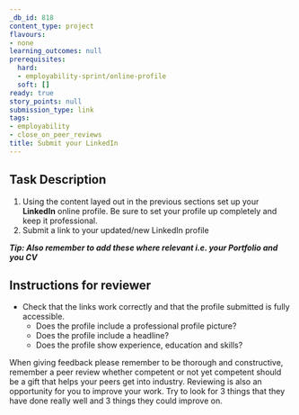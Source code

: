 ```yaml
---
_db_id: 818
content_type: project
flavours:
- none
learning_outcomes: null
prerequisites:
  hard:
  - employability-sprint/online-profile
  soft: []
ready: true
story_points: null
submission_type: link
tags:
- employability
- close_on_peer_reviews
title: Submit your LinkedIn
---
```

## Task Description
1. Using the content layed out in the previous sections set up your **LinkedIn** online profile. Be sure to set your profile up completely and keep it professional.
2. Submit a link to your updated/new LinkedIn profile

***Tip: Also remember to add these where relevant i.e. your Portfolio and you CV***

## Instructions for reviewer

- Check that the links work correctly and that the profile submitted is fully accessible.
    - Does the profile include a professional profile picture?
    - Does the profile include a headline?
    - Does the profile show experience, education and skills?
    
When giving feedback please remember to be thorough and constructive, remember a peer review whether competent or not yet competent should be a gift that helps your peers get into industry. Reviewing is also an opportunity for you to improve your work. Try to look for 3 things that they have done really well and 3 things they could improve on.
